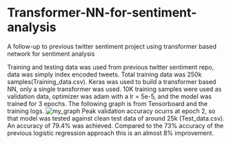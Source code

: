 # Transformer-NN-for-sentiment-analysis
A follow-up to previous twitter sentiment project using transformer based network for sentiment analysis

Training and testing data was used from previous twitter sentiment repo, data was simply index encoded tweets. Total training data was 250k samples(Training_data.csv). Keras was used to build a transformer based NN, only a single transformer was used. 10K training samples were used as validation data, optimizer was adam with a lr = 5e-5, and the model was trained for 3 epochs.  The following graph is from Tensorboard and the training logs.
![my_graph](https://user-images.githubusercontent.com/106636917/213883290-a331958d-193e-457d-a6c5-127de5c61c7a.JPG)
Peak validation accuracy ocurrs at epoch 2, so that model was tested against clean test data of around 25k (Test_data.csv). An accuracy of 79.4% was achieved. Compared to the 73% accuracy of the previous logistic regression approach this is an almost 8% improvement.
